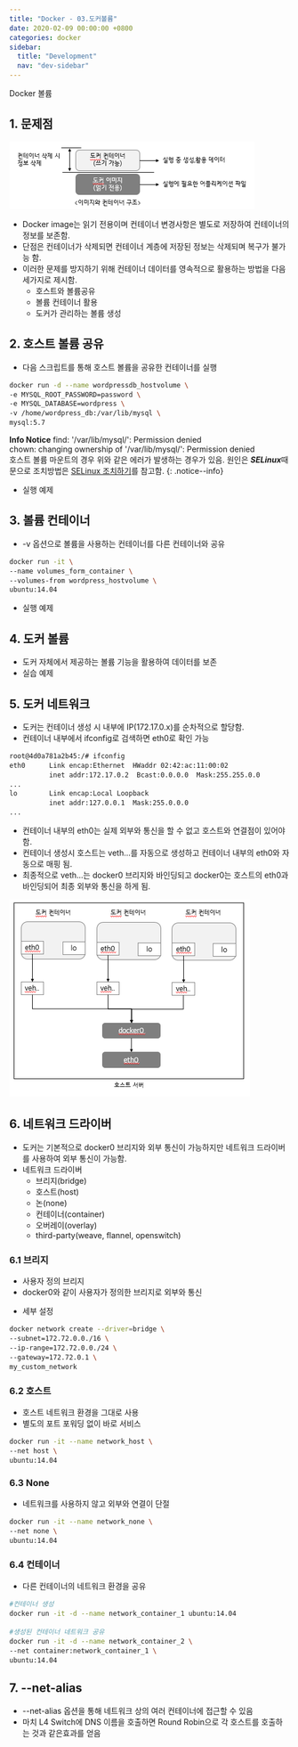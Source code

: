 ```yaml
---
title: "Docker - 03.도커볼륨"
date: 2020-02-09 00:00:00 +0800
categories: docker
sidebar:
  title: "Development"
  nav: "dev-sidebar"
---
```


Docker 볼륨

## 1. 문제점

![docker](/assets/images/docker/docker301.png)

- Docker image는 읽기 전용이며 컨테이너 변경사항은 별도로 저장하여 컨테이너의 정보를 보존함.
- 단점은 컨테이너가 삭제되면 컨테이너 계층에 저장된 정보는 삭제되며 복구가 불가능 함.
- 이러한 문제를 방지하기 위해 컨테이너 데이터를 영속적으로 활용하는 방법을 다음 세가지로 제시함.
    - 호스트와 볼륨공유
    - 볼륨 컨테이너 활용
    - 도커가 관리하는 볼륨 생성
   
## 2. 호스트 볼륨 공유
- 다음 스크립트를 통해 호스트 볼륨을 공유한 컨테이너를 실행

```sh 
docker run -d --name wordpressdb_hostvolume \
-e MYSQL_ROOT_PASSWORD=password \
-e MYSQL_DATABASE=wordpress \
-v /home/wordpress_db:/var/lib/mysql \
mysql:5.7
```
**Info Notice**
find: '/var/lib/mysql/': Permission denied <br>
chown: changing ownership of '/var/lib/mysql/': Permission denied <br>
호스트 볼륨 마운트의 경우 위와 같은 에러가 발생하는 경우가 있음. 원인은 ***SELinux***때문으로 
조치방법은 [SELinux 조치하기](https://www.lesstif.com/pages/viewpage.action?pageId=6979732)를 참고함.
{: .notice--info}

- 실행 예제

<script id="asciicast-HPMSt18RuDeERB1QTo1h6dp4o" src="https://asciinema.org/a/HPMSt18RuDeERB1QTo1h6dp4o.js" async></script>

## 3. 볼륨 컨테이너
- -v 옵션으로 볼륨을 사용하는 컨테이너를 다른 컨테이너와 공유

```sh
docker run -it \
--name volumes_form_container \
--volumes-from wordpress_hostvolume \
ubuntu:14.04
```
- 실행 예제

<script id="asciicast-ubogXzCUQjzLGmvENW4KwwDlj" src="https://asciinema.org/a/ubogXzCUQjzLGmvENW4KwwDlj.js" async></script>

## 4. 도커 볼륨
- 도커 자체에서 제공하는 볼륨 기능을 활용하여 데이터를 보존 
- 실습 예제

<script id="asciicast-zYw1qCLQ8MVl67QMmVEZQKu1Q" src="https://asciinema.org/a/zYw1qCLQ8MVl67QMmVEZQKu1Q.js" async></script>

## 5. 도커 네트워크
- 도커는 컨테이너 생성 시 내부에 IP(172.17.0.x)를 순차적으로 할당함. 
- 컨테이너 내부에서 ifconfig로 검색하면 eth0로 확인 가능

```sh 
root@4d0a781a2b45:/# ifconfig
eth0      Link encap:Ethernet  HWaddr 02:42:ac:11:00:02
          inet addr:172.17.0.2  Bcast:0.0.0.0  Mask:255.255.0.0
...
lo        Link encap:Local Loopback
          inet addr:127.0.0.1  Mask:255.0.0.0
...
```

- 컨테이너 내부의 eth0는 실제 외부와 통신을 할 수 없고 호스트와 연결점이 있어야 함.
- 컨테이너 생성시 호스트는 veth...를 자동으로 생성하고 컨테이너 내부의 eth0와 자동으로 매핑 됨.
- 최종적으로 veth...는 docker0 브리지와 바인딩되고 docker0는 호스트의 eth0과 바인딩되어 최종 외부와 통신을 하게 됨.

![docker](/assets/images/docker/docker302.png)

## 6. 네트워크 드라이버

- 도커는 기본적으로 docker0 브리지와 외부 통신이 가능하지만 네트워크 드라이버를 사용하여 외부 통신이 가능함.
- 네트워크 드라이버
    - 브리지(bridge)
    - 호스트(host)
    - 논(none)
    - 컨테이너(container)
    - 오버레이(overlay)
    - third-party(weave, flannel, openswitch)

### 6.1 브리지
- 사용자 정의 브리지
- docker0와 같이 사용자가 정의한 브리지로 외부와 통신 

<script id="asciicast-6fVRKvdGS1OWPUyeItbWrDxR5" src="https://asciinema.org/a/6fVRKvdGS1OWPUyeItbWrDxR5.js" async></script>

- 세부 설정

```sh
docker network create --driver=bridge \
--subnet=172.72.0.0./16 \
--ip-range=172.72.0.0./24 \
--gateway=172.72.0.1 \
my_custom_network
```

### 6.2 호스트
- 호스트 네트워크 환경을 그대로 사용
- 별도의 포트 포워딩 없이 바로 서비스

```sh 
docker run -it --name network_host \
--net host \
ubuntu:14.04
```

### 6.3 None
- 네트워크를 사용하지 않고 외부와 연결이 단절

```sh
docker run -it --name network_none \
--net none \
ubuntu:14.04
```

### 6.4 컨테이너
- 다른 컨테이너의 네트워크 환경을 공유

```sh
#컨테이너 생성
docker run -it -d --name network_container_1 ubuntu:14.04

#생성된 컨테이너 네트워크 공유
docker run -it -d --name network_container_2 \
--net container:network_container_1 \
ubuntu:14.04
```

## 7. --net-alias
- --net-alias 옵션을 통해 네트워크 상의 여러 컨테이너에 접근할 수 있음
- 마치 L4 Switch에 DNS 이름을 호출하면 Round Robin으로 각 호스트를 호출하는 것과 같은효과를 얻음

<script id="asciicast-gCoYiIIoLzJUq5ifLIeiwhHjB" src="https://asciinema.org/a/gCoYiIIoLzJUq5ifLIeiwhHjB.js" async></script>